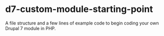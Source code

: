 d7-custom-module-starting-point
===============================

A file structure and a few lines of example code to begin coding your own Drupal 7 module in PHP.